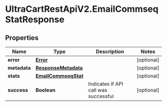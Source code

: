 # UltraCartRestApiV2.EmailCommseqStatResponse

## Properties
Name | Type | Description | Notes
------------ | ------------- | ------------- | -------------
**error** | [**Error**](Error.md) |  | [optional] 
**metadata** | [**ResponseMetadata**](ResponseMetadata.md) |  | [optional] 
**stats** | [**EmailCommseqStat**](EmailCommseqStat.md) |  | [optional] 
**success** | **Boolean** | Indicates if API call was successful | [optional] 


